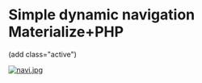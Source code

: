 
# Simple dynamic navigation Materialize+PHP <br />
(add class="active") <br />

[![navi.jpg](https://i.postimg.cc/cLFk9s3Z/navi.jpg)](https://postimg.cc/68GhTxz1)

